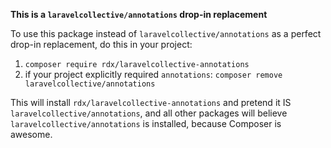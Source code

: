 **This is a `laravelcollective/annotations` drop-in replacement**

To use this package instead of `laravelcollective/annotations` as a perfect drop-in replacement, do this in your project:

1. `composer require rdx/laravelcollective-annotations`
2. if your project explicitly required `annotations`: `composer remove laravelcollective/annotations`

This will install `rdx/laravelcollective-annotations` and pretend it IS `laravelcollective/annotations`, and all other packages will believe `laravelcollective/annotations` is installed, because Composer is awesome.
